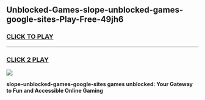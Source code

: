 
## Unblocked-Games-slope-unblocked-games-google-sites-Play-Free-49jh6
<h3>
<a href="https://premium76.site?title=slope-unblocked-games-google-sites&ref=18A1">CLICK TO PLAY</a></h3>
<hr>

<h3>
<a href="https://premium76.site?title=slope-unblocked-games-google-sites&ref=18A1">CLICK 2 PLAY</a>
  
</h3>

<a href="https://premium76.site?title=slope-unblocked-games-google-sites&ref=18A1"><img src="https://clearcache.store/games.png"></a>


**slope-unblocked-games-google-sites games unblocked: Your Gateway to Fun and Accessible Online Gaming**
